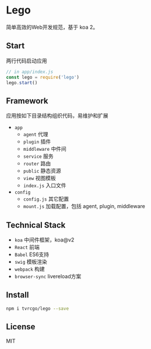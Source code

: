 # Lego

简单高效的Web开发规范，基于 koa 2。

## Start
两行代码启动应用
```js
// in app/index.js
const lego = require('lego')
lego.start()
```

## Framework
应用按如下目录结构组织代码，易维护和扩展
- `app`
  - `agent` 代理
  - `plugin` 插件
  - `middleware` 中件间
  - `service` 服务
  - `router` 路由
  - `public` 静态资源
  - `view` 视图模板
  - `index.js` 入口文件
- `config`
  - `config.js` 其它配置
  - `mount.js` 加载配置，包括 agent, plugin, middleware

## Technical Stack
- `koa` 中间件框架，koa@v2
- `React` 前端
- `Babel` ES6支持
- `swig` 模板渲染
- `webpack` 构建
- `browser-sync` livereload方案

## Install
```sh
npm i tvrcgo/lego --save
```

## License
MIT
